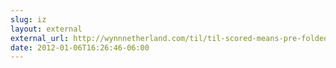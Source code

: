 ```yaml
---
slug: iz
layout: external
external_url: http://wynnnetherland.com/til/til-scored-means-pre-folded
date: 2012-01-06T16:26:46-06:00
---
```

